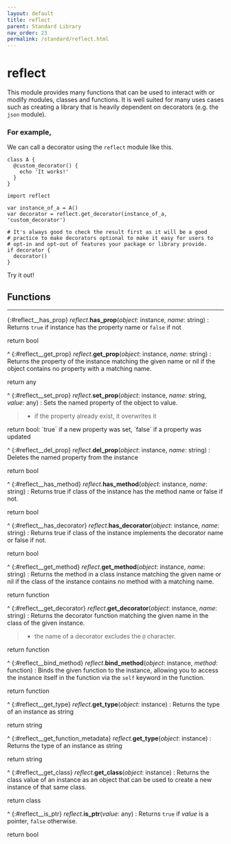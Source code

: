 ```yaml
---
layout: default
title: reflect
parent: Standard Library
nav_order: 23
permalink: /standard/reflect.html
---
```


# reflect

This module provides many functions that can be used to interact with or modify modules, 
classes and functions. It is well suited for many uses cases such as creating a library 
that is heavily dependent on decorators (e.g. the `json` module).

### For example,

We can call a decorator using the `reflect` module like this.

```blade
class A {
  @custom_decorator() {
    echo 'It works!'
  }
}

import reflect

var instance_of_a = A()
var decorator = reflect.get_decorator(instance_of_a, 'custom_decorator')

# It's always good to check the result first as it will be a good 
# practice to make decorators optional to make it easy for users to 
# opt-in and opt-out of features your package or library provide.
if decorator {
  decorator()
}
```

Try it out!



<h2>Functions</h2><hr>

{:#reflect__has_prop} _reflect_.**has_prop**(_object_: instance, _name_: string)
: Returns `true` if instance has the property name or `false` if not
   <div class="cite"><span class="hint">return</span> <span>bool</span></div>



^
{:#reflect__get_prop} _reflect_.**get_prop**(_object_: instance, _name_: string)
: Returns the property of the instance matching the given name
  or nil if the object contains no property with a matching name.
   <div class="cite"><span class="hint">return</span> <span>any</span></div>



^
{:#reflect__set_prop} _reflect_.**set_prop**(_object_: instance, _name_: string, _value_: any)
: Sets the named property of the object to value.
  
  > - if the property already exist, it overwrites it
   <div class="cite"><span class="hint">return</span> <span>bool: `true` if a new property was set, `false` if a property was updated</span></div>



^
{:#reflect__del_prop} _reflect_.**del_prop**(_object_: instance, _name_: string)
: Deletes the named property from the instance
   <div class="cite"><span class="hint">return</span> <span>bool</span></div>



^
{:#reflect__has_method} _reflect_.**has_method**(_object_: instance, _name_: string)
: Returns true if class of the instance has the method name or
  false if not.
   <div class="cite"><span class="hint">return</span> <span>bool</span></div>



^
{:#reflect__has_decorator} _reflect_.**has_decorator**(_object_: instance, _name_: string)
: Returns true if class of the instance implements the decorator name or
  false if not.
   <div class="cite"><span class="hint">return</span> <span>bool</span></div>



^
{:#reflect__get_method} _reflect_.**get_method**(_object_: instance, _name_: string)
: Returns the method in a class instance matching the given name
  or nil if the class of the instance contains no method with
  a matching name.
   <div class="cite"><span class="hint">return</span> <span>function</span></div>



^
{:#reflect__get_decorator} _reflect_.**get_decorator**(_object_: instance, _name_: string)
: Returns the decorator function matching the given name in the class 
  of the given instance.
  > - the name of a decorator excludes the `@` character.
   <div class="cite"><span class="hint">return</span> <span>function</span></div>



^
{:#reflect__bind_method} _reflect_.**bind_method**(_object_: instance, _method_: function)
: Binds the given function to the instance, allowing you to access 
  the instance itself in the function via the `self` keyword in 
  the function.
   <div class="cite"><span class="hint">return</span> <span>function</span></div>



^
{:#reflect__get_type} _reflect_.**get_type**(_object_: instance)
: Returns the type of an instance as string
   <div class="cite"><span class="hint">return</span> <span>string</span></div>



^
{:#reflect__get_function_metadata} _reflect_.**get_type**(_object_: instance)
: Returns the type of an instance as string
   <div class="cite"><span class="hint">return</span> <span>string</span></div>



^
{:#reflect__get_class} _reflect_.**get_class**(_object_: instance)
: Returns the class value of an instance as an object that can be 
  used to create a new instance of that same class.
   <div class="cite"><span class="hint">return</span> <span>class</span></div>



^
{:#reflect__is_ptr} _reflect_.**is_ptr**(_value_: any)
: Returns `true` if _value_ is a pointer, `false` otherwise.
   <div class="cite"><span class="hint">return</span> <span>bool</span></div>



